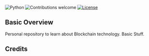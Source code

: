![Python](https://img.shields.io/badge/python-v3.8+-blue.svg)
![Contributions welcome](https://img.shields.io/badge/contributions-welcome-orange.svg)
[![License](https://img.shields.io/badge/license-MIT-blue.svg)](https://opensource.org/licenses/MIT)

## Basic Overview

Personal repository to learn about Blockchain technology. Basic Stuff. 


## Credits

